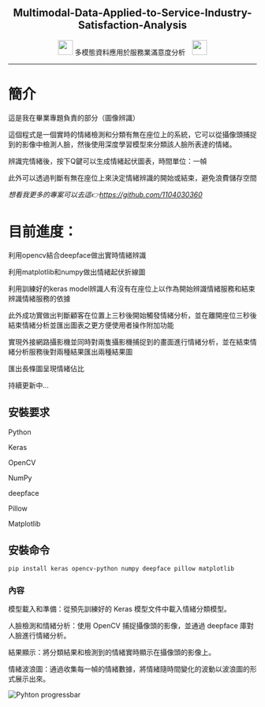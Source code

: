 <p align="center">
 <h2 align="center">Multimodal-Data-Applied-to-Service-Industry-Satisfaction-Analysis</h2>
 <p align="center"><img style="margin-bottom:-10px; height: 30px; width:30px;  " src="https://readme-components.vercel.app/api?component=logo&logo=react&fill=linear-gradient%2862deg%2C%20%238EC5FC%200%25%2C%20%23E0C3FC%20100%25%29%3B%0A&text=false&animation=spin"/>
 多模態資料應用於服務業滿意度分析
<img style="margin-bottom:-10px; height: 30px; width:30px;  margin-left: 10px;" src="https://readme-components.vercel.app/api?component=logo&logo=react&fill=linear-gradient%2862deg%2C%20%238EC5FC%200%25%2C%20%23E0C3FC%20100%25%29%3B%0A&text=false&animation=spin"/></p>
</p>
<hr>

#  簡介
這是我在畢業專題負責的部分（圖像辨識）

這個程式是一個實時的情緒檢測和分類有無在座位上的系統，它可以從攝像頭捕捉到的影像中檢測人臉，然後使用深度學習模型來分類該人臉所表達的情緒。

辨識完情緒後，按下Q鍵可以生成情緒起伏圖表，時間單位：一幀

此外可以透過判斷有無在座位上來決定情緒辨識的開始或結束，避免浪費儲存空間

*想看我更多的專案可以去這👉https://github.com/1104030360*

# 目前進度：

利用opencv結合deepface做出實時情緒辨識

利用matplotlib和numpy做出情緒起伏折線圖

利用訓練好的keras model辨識人有沒有在座位上以作為開始辨識情緒服務和結束辨識情緒服務的依據

此外成功實做出判斷顧客在位置上三秒後開始觸發情緒分析，並在離開座位三秒後結束情緒分析並匯出圖表之更方便使用者操作附加功能

實現外接網路攝影機並同時對兩隻攝影機捕捉到的畫面進行情緒分析，並在結束情緒分析服務後對兩種結果匯出兩種結果圖

匯出長條圖呈現情緒佔比

持續更新中...


## 安裝要求
Python 

Keras

OpenCV

NumPy

deepface

Pillow

Matplotlib

## 安裝命令

```sh
pip install keras opencv-python numpy deepface pillow matplotlib
```

### 內容
模型載入和準備：從預先訓練好的 Keras 模型文件中載入情緒分類模型。

人臉檢測和情緒分析：使用 OpenCV 捕捉攝像頭的影像，並通過 deepface 庫對人臉進行情緒分析。

結果顯示：將分類結果和檢測到的情緒實時顯示在攝像頭的影像上。

情緒波浪圖：通過收集每一幀的情緒數據，將情緒隨時間變化的波動以波浪圖的形式展示出來。


![Pyhton progressbar](https://readme-components.vercel.app/api?component=linearprogress&value=100&skill=Python&fill=linear-gradient%2862deg%2C%20%238EC5FC%200%25%2C%20%23E0C3FC%20100%25%29%3B%0A)


